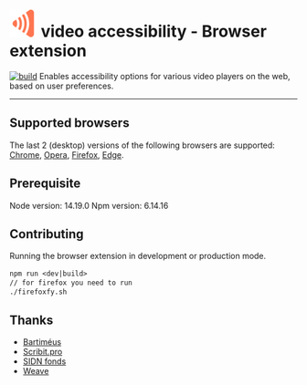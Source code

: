 # ![logo](src/public/icon-48x48.png?raw=true "Logo video accessibility")  video accessibility - Browser extension

[![build](https://github.com/Accessibility-Video/accessibility-plugin/actions/workflows/test.yml/badge.svg)](https://github.com/Accessibility-Video/accessibility-plugin/actions/workflows/test.yml) 
Enables accessibility options for various video players on the web, based on user preferences.

***

## Supported browsers
The last 2 (desktop) versions of the following browsers are supported:
[Chrome](http://google.com/chrome), [Opera](https://www.opera.com/), [Firefox](https://www.mozilla.org/firefox), [Edge](https://www.microsoft.com/edge).

## Prerequisite
Node version: 14.19.0
Npm version: 6.14.16

## Contributing
Running the browser extension in development or production mode.
```
npm run <dev|build>
// for firefox you need to run
./firefoxfy.sh
```

## Thanks
- [Bartiméus](http://www.bartimeus.nl)
- [Scribit.pro](http://scribit.pro)
- [SIDN fonds](http://www.sidnfonds.nl/)
- [Weave](http://weave.nl)
